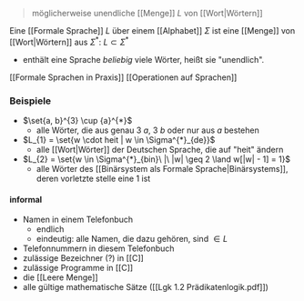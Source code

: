 > möglicherweise unendliche [[Menge]] $L$ von [[Wort|Wörtern]]

Eine [[Formale Sprache]] $L$ über einem [[Alphabet]] $\Sigma$ ist eine [[Menge]] von [[Wort|Wörtern]] aus $\Sigma^{*}:\ L \subset \Sigma^{*}$ 
- enthält eine Sprache _beliebig_ viele Wörter, heißt sie "unendlich".

[[Formale Sprachen in Praxis]]
[[Operationen auf Sprachen]]
### Beispiele
- $\set{a, b}^{3} \cup {a}^{*}$ 
	- alle Wörter, die aus genau 3 $a$, 3 $b$ oder nur aus $a$ bestehen
- $L_{1} = \set{w \cdot heit | w \in \Sigma^{*}_{de}}$
	- alle [[Wort|Wörter]] der Deutschen Sprache, die auf "heit" ändern
- $L_{2} = \set{w \in \Sigma^{*}_{bin}\ |\ |w| \geq 2 \land w[|w| - 1] = 1}$ 
	- alle Wörter des [[Binärsystem als Formale Sprache|Binärsystems]], deren vorletzte stelle eine $1$ ist


#### informal
- Namen in einem Telefonbuch
	- endlich
	- eindeutig: alle Namen, die dazu gehören, sind $\in L$
- Telefonnummern in diesem Telefonbuch
- zulässige Bezeichner (?) in [[C]]
- zulässige Programme in [[C]]
- die [[Leere Menge]]
- alle gültige mathematische Sätze ([[Lgk 1.2 Prädikatenlogik.pdf]])

